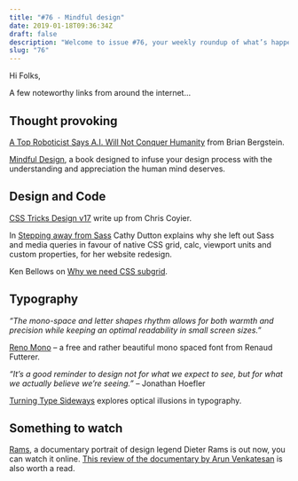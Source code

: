 ```yaml
---
title: "#76 - Mindful design"
date: 2019-01-18T09:36:34Z
draft: false
description: "Welcome to issue #76, your weekly roundup of what’s happening in design, code and typography."
slug: "76"
---
```


Hi Folks,

A few noteworthy links from around the internet...

## Thought provoking

[A Top Roboticist Says A.I. Will Not Conquer Humanity](https://medium.com/s/2069/a-top-roboticist-says-a-i-will-not-conquer-humanity-133f2611d035) from Brian Bergstein.

[Mindful Design](https://mindfuldesign.xyz/), a book designed to infuse your design process with the understanding and appreciation the human mind deserves.

## Design and Code

[CSS Tricks Design v17](https://css-tricks.com/design-v17/) write up from Chris Coyier.

In [Stepping away from Sass](https://cathydutton.co.uk/posts/why-i-stopped-using-sass/) Cathy Dutton explains why she left out Sass and media queries in favour of native CSS grid, calc, viewport units and custom properties, for her website redesign.

Ken Bellows on [Why we need CSS subgrid](https://dev.to/kenbellows/why-we-need-css-subgrid-53mh).

## Typography

_“The mono-space and letter shapes rhythm allows for both warmth and precision while keeping an optimal readability in small screen sizes.”_

[Reno Mono](https://www.behance.net/gallery/72761567/RenoMono-FREE-Font) – a free and rather beautiful mono spaced font from Renaud Futterer.

_“It’s a good reminder to design not for what we expect to see, but for what we actually believe we’re seeing.”_ – Jonathan Hoefler

[Turning Type Sideways](https://www.typography.com/blog/turning-type-sideways) explores optical illusions in typography.

## Something to watch

[Rams](https://www.hustwit.com/rams/), a documentary portrait of design legend Dieter Rams is out now, you can watch it online. [This review of the documentary by Arun Venkatesan](https://www.arun.is/blog/rams/) is also worth a read.
